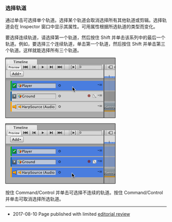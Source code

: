 ### 选择轨道

通过单击可选择单个轨道。选择某个轨道会取消选择所有其他轨道或剪辑。选择轨道会在 Inspector 窗口中显示其属性。可用属性根据所选轨道的类型而变化。

要选择连续轨道，请选择第一个轨道，然后按住 Shift 并单击该系列中的最后一个轨道。例如，要选择三个连续轨道，单击第一个轨道，然后按住 Shift 并单击第三个轨道。这样就能选择所有三个轨道。

![单击选择第一个轨道](../uploads/Main/timeline_track_select_first.png)

![按住 Shift 并单击可选择连续的轨道](../uploads/Main/timeline_track_select_last.png)

按住 Command/Control 并单击可选择不连续的轨道。按住 Command/Control 并单击可取消选择所选轨道。

---
* <span class="page-edit">2017-08-10  Page published with limited [editorial review](DocumentationEditorialReview.html)
</span>
